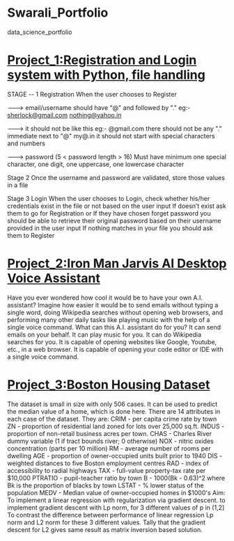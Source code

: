 # Swarali_Portfolio
data_science_portfolio
# [Project_1:Registration and Login system with Python, file handling](https://github.com/swarali0308/registration.py/blob/master/main.py)
STAGE -- 1 Registration When the user chooses to Register

---> email/username should have "@" and followed by "." eg:- sherlock@gmail.com nothing@yahoo.in

---> it should not be like this eg:- @gmail.com there should not be any "." immediate next to "@" my@.in it should not start with special characters and numbers

---> password (5 < password length > 16) Must have minimum one special character, one digit, one uppercase, one lowercase character

Stage 2 Once the username and password are validated, store those values in a file

Stage 3 Login When the user chooses to Login, check whether his/her credentials exist in the file or not based on the user input If doesn’t exist ask them to go for Registration or If they have chosen forget password you should be able to retrieve their original password based on their username provided in the user input If nothing matches in your file you should ask them to Register

# [Project_2:Iron Man Jarvis AI Desktop Voice Assistant](https://github.com/swarali0308/Desktop-Voice-Assistant.py/blob/master/main.py)
Have you ever wondered how cool it would be to have your own A.I. assistant? Imagine how easier it would be to send emails without typing a single word, doing Wikipedia searches without opening web browsers, and performing many other daily tasks like playing music with the help of a single voice command. What can this A.I. assistant do for you? It can send emails on your behalf. It can play music for you. It can do Wikipedia searches for you. It is capable of opening websites like Google, Youtube, etc., in a web browser. It is capable of opening your code editor or IDE with a single voice command.

# [Project_3:Boston Housing Dataset](https://github.com/swarali0308/machine-learning-LR-/blob/main/Boston%20Housing%20Dataset-LRGD.pdf)
The dataset is small in size with only 506 cases. It can be used to predict the median value of a home, which is done here. There are 14 attributes in each case of the dataset. They are: CRIM - per capita crime rate by town ZN - proportion of residential land zoned for lots over 25,000 sq.ft. INDUS - proportion of non-retail business acres per town. CHAS - Charles River dummy variable (1 if tract bounds river; 0 otherwise) NOX - nitric oxides concentration (parts per 10 million) RM - average number of rooms per dwelling AGE - proportion of owner-occupied units built prior to 1940 DIS - weighted distances to five Boston employment centres RAD - index of accessibility to radial highways TAX - full-value property-tax rate per $10,000 PTRATIO - pupil-teacher ratio by town B - 1000(Bk - 0.63)^2 where Bk is the proportion of blacks by town LSTAT - % lower status of the population MEDV - Median value of owner-occupied homes in $1000's Aim: To implement a linear regression with regularization via gradient descent. to implement gradient descent with Lp norm, for 3 different values of p in (1,2] To contrast the difference between performance of linear regression Lp norm and L2 norm for these 3 different values. Tally that the gradient descent for L2 gives same result as matrix inversion based solution.
